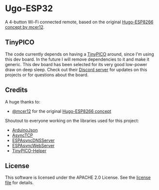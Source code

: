 # Ugo-ESP32

A 4-button Wi-Fi connected remote, based on the original [Hugo-ESP8266 concept by mcer12](https://github.com/mcer12/Hugo-8266).

## TinyPICO

The code currently depends on having a [TinyPICO](https://tinypico.com) around, since I'm using this dev board. In the future I will remove dependencies to it and make it generic. This dev board has been selected for its very good low-power draw on deep sleep. Check out their [Discord server](https://discord.gg/83Nr7rz) for updates on this projects or for questions about the board.

## Credits

A huge thanks to:
- [@mcer12](http://github.com/mcer12) for the original [Hugo-ESP8266 concept](https://github.com/mcer12/Hugo-8266)

Shoutout to everyone working on the libraries used for this project:
- [ArduinoJson](https://github.com/bblanchon/ArduinoJson)
- [AsyncTCP](https://github.com/me-no-dev/AsyncTCP)
- [ESPAsyncDNSServer](https://github.com/devyte/ESPAsyncDNSServer)
- [ESPAsyncWebServer](https://github.com/me-no-dev/ESPAsyncWebServer)
- [TinyPICO-Helper](https://github.com/tinypico/tinypico-arduino)

## License 

This software is licensed under the APACHE 2.0 License. See the [license file](LICENSE) for details.  
